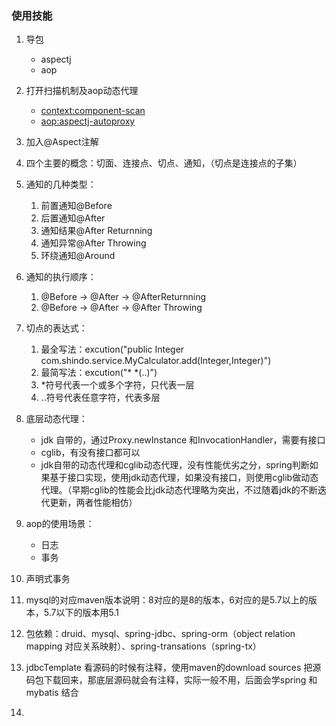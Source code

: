 ### 使用技能

1. 导包

   	* aspectj
   	* aop

2. 打开扫描机制及aop动态代理

   * <context:component-scan>
   * <aop:aspectj-autoproxy>

3. 加入@Aspect注解

4. 四个主要的概念：切面、连接点、切点、通知，（切点是连接点的子集）

5. 通知的几种类型：

   1. 前置通知@Before
   2. 后置通知@After
   3. 通知结果@After Returnning
   4. 通知异常@After Throwing
   5. 环绕通知@Around

6. 通知的执行顺序：

   1. @Before ->  @After  -> @AfterReturnning
   2. @Before -> @After  ->  @After Throwing

7. 切点的表达式：

   1. 最全写法：excution("public Integer com.shindo.service.MyCalculator.add(Integer,Integer)")
   2. 最简写法：excution("* *(..)")
   3. *符号代表一个或多个字符，只代表一层
   4. ..符号代表任意字符，代表多层

8. 底层动态代理：

   * jdk 自带的，通过Proxy.newInstance  和InvocationHandler，需要有接口
   * cglib，有没有接口都可以
   * jdk自带的动态代理和cglib动态代理，没有性能优劣之分，spring判断如果基于接口实现，使用jdk动态代理，如果没有接口，则使用cglib做动态代理。（早期cglib的性能会比jdk动态代理略为突出，不过随着jdk的不断迭代更新，两者性能相仿）

9. aop的使用场景：
   * 日志
   * 事务

10. 声明式事务
   1. mysql的对应maven版本说明：8对应的是8的版本，6对应的是5.7以上的版本，5.7以下的版本用5.1
   2. 包依赖：druid、mysql、spring-jdbc、spring-orm（object relation mapping 对应关系映射）、spring-transations（spring-tx）
   3. jdbcTemplate     看源码的时候有注释，使用maven的download sources 把源码包下载回来，那底层源码就会有注释，实际一般不用，后面会学spring 和 mybatis 结合
   4. 

   

